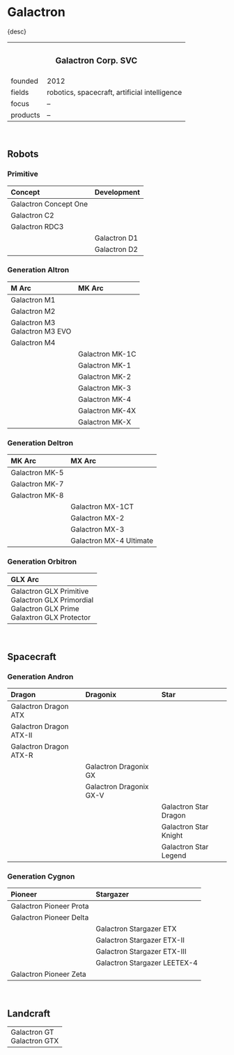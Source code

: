 # Galactron

{desc}


<table>
  <tr>
    <th colspan="2"> <h3> Galactron Corp. SVC </h3> </th>
  </tr>
  <tr>
    <td> founded </td>
    <td> 2012 </td>
  </tr>
  <tr>
    <td> fields </td>
    <td> robotics, spacecraft, artificial intelligence </td>
  </tr>
  <tr>
    <td> focus </td>
    <td> – </td>
  </tr>
  <tr>
    <td> products </td>
    <td> – </td>
  </tr>
</table>


<br>


## Robots

### Primitive

| Concept | Development |
| :------ | :---------- |
| Galactron Concept One | |
| Galactron C2 | |
| Galactron RDC3 | |
| | Galactron D1 |
| | Galactron D2 |

### Generation Altron

| M Arc | MK Arc |
| :---- | :----- |
| Galactron M1 | |
| Galactron M2 | |
| Galactron M3 <br> Galactron M3 EVO | |
| Galactron M4 | |
| | Galactron MK-1C |
| | Galactron MK-1 |
| | Galactron MK-2 |
| | Galactron MK-3 |
| | Galactron MK-4 |
| | Galactron MK-4X |
| | Galactron MK-X |

### Generation Deltron

| MK Arc | MX Arc |
| :----- | :----- |
| Galactron MK-5 | |
| Galactron MK-7 | |
| Galactron MK-8 | |
| | Galactron MX-1CT |
| | Galactron MX-2 |
| | Galactron MX-3 |
| | Galactron MX-4 Ultimate |

### Generation Orbitron

| GLX Arc |
| :------ |
| Galactron GLX Primitive <br> Galactron GLX Primordial <br> Galactron GLX Prime <br> Galaxtron GLX Protector |


<br>


## Spacecraft

### Generation Andron

| Dragon | Dragonix | Star |
| :----- | :------- | :--- |
| Galactron Dragon ATX | | |
| Galactron Dragon ATX-II | | |
| Galactron Dragon ATX-R | | |
| | Galactron Dragonix GX | |
| | Galactron Dragonix GX-V | |
| | | Galactron Star Dragon |
| | | Galactron Star Knight |
| | | Galactron Star Legend |

### Generation Cygnon

| Pioneer | Stargazer |
| :------ | :-------- |
| Galactron Pioneer Prota | |
| Galactron Pioneer Delta | |
| | Galactron Stargazer ETX |
| | Galactron Stargazer ETX-II |
| | Galactron Stargazer ETX-III |
| | Galactron Stargazer LEETEX-4 |
| Galactron Pioneer Zeta | |


<br>


## Landcraft

<table>
  <tr>
    <td>
      Galactron GT <br>
      Galactron GTX
    </td>
  </tr>
</table>
